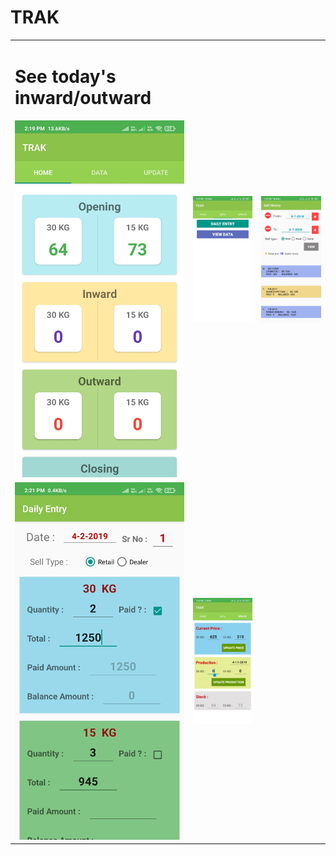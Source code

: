 # TRAK

<table>
  <tr>
    <td>
      <h1>See today's inward/outward</h1>
<img src="https://github.com/tovikram/TRAK/blob/master/screenshots/1.jpg"  alt="accessibility text">
    </td>
    <td>
<img src="https://github.com/tovikram/TRAK/blob/master/screenshots/2.jpg"  alt="accessibility text">
    </td>
    <td>
<img src="https://github.com/tovikram/TRAK/blob/master/screenshots/3.jpg" alt="accessibility text">
    </td>
  </tr>
  <tr>
    <td>
<img src="https://github.com/tovikram/TRAK/blob/master/screenshots/4.jpg"  alt="accessibility text">
    </td>
    <td>
<img src="https://github.com/tovikram/TRAK/blob/master/screenshots/5.jpg"  alt="accessibility text">
    </td>
  </tr>
 </table>
